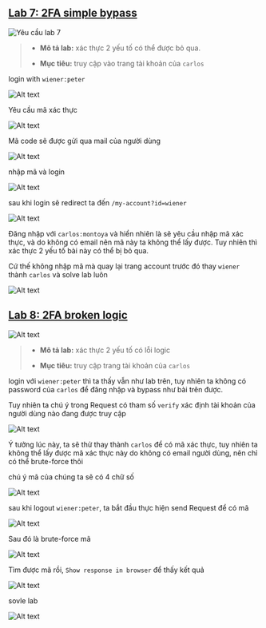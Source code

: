 
## [Lab 7: 2FA simple bypass](https://portswigger.net/web-security/authentication/multi-factor/lab-2fa-simple-bypass)

![Yêu cầu lab 7](../image/lab7/0.png)

> - **Mô tả lab:** xác thực 2 yếu tố có thể được bỏ qua.
>
> - **Mục tiêu:** truy cập vào trang tài khoản của `carlos`

login with `wiener:peter`

![Alt text](../image/lab7/01.png)

Yêu cầu mã xác thực

![Alt text](../image/lab7/02.png)

Mã code sẽ được gửi qua mail của người dùng

![Alt text](../image/lab7/03.png)

nhập mã và login

![Alt text](../image/lab7/04.png)

sau khi login sẽ redirect ta đến `/my-account?id=wiener`

![Alt text](../image/lab7/05.png)

Đăng nhập với `carlos:montoya` và hiển nhiên là sẽ yêu cầu nhập mã xác thực, và do không có email nên mã này ta không thể lấy được. Tuy nhiên thì xác thực 2 yếu tố bài này có thể bị bỏ qua.

Cứ thế không nhập mã mà quay lại trang account trước đó thay `wiener` thành `carlos` và solve lab luôn

![Alt text](../image/lab7/06.png)

## [Lab 8: 2FA broken logic](https://portswigger.net/web-security/authentication/multi-factor/lab-2fa-broken-logic)

![Alt text](../image/lab8/0.png)

> - **Mô tả lab:** xác thực 2 yếu tố có lỗi logic
>
> - **Mục tiêu:** truy cập trang tài khoản của `carlos`

login với `wiener:peter` thì ta thấy vẫn như lab trên, tuy nhiên ta không có password của `carlos` để đăng nhập và bypass như bài trên được.

Tuy nhiên ta chú ý trong Request có tham số `verify` xác định tài khoản của người dùng nào đang được truy cập

![Alt text](../image/lab8/01.png)

Ý tưởng lúc này, ta sẽ thử thay thành `carlos` để có mã xác thực, tuy nhiên ta không thể lấy được mã xác thực này do không có email người dùng, nên chỉ có thể brute-force thôi

chú ý mã của chúng ta sẽ có 4 chữ số

![Alt text](../image/lab8/02.png)

sau khi logout `wiener:peter`, ta bắt đầu thực hiện send Request để có mã

![Alt text](../image/lab8/03.png)

Sau đó là brute-force mã

![Alt text](../image/lab8/04.png)

Tìm được mã rồi, `Show response in browser` để thấy kết quả

![Alt text](../image/lab8/05.png)

sovle lab

![Alt text](../image/lab8/06.png)